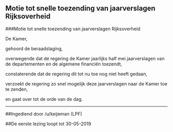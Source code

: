 ## Motie tot snelle toezending van jaarverslagen Rijksoverheid 
 
###Motie tot snelle toezending van jaarverslagen Rijksoverheid

De Kamer,

gehoord de beraadslaging,

overwegende dat de regering de Kamer jaarlijks half mei jaarverslagen van de departementen en de algemene financiën toezendt,

constaterende dat de regering dit tot nu toe nog niet heeft gedaan,

verzoekt de regering zo snel mogelijk deze jaarverslagen naar de Kamer toe te zenden,

en gaat over tot de orde van de dag.

---

##Ingediend door /u/keijeman (LPF)

##De eerste lezing loopt tot 30-05-2019